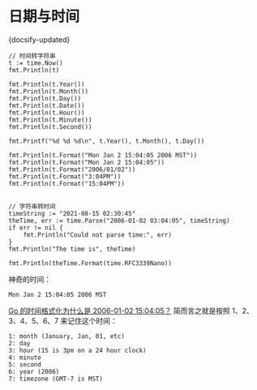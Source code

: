 # 日期与时间
{docsify-updated}


```
// 时间转字符串
t := time.Now()
fmt.Println(t)

fmt.Println(t.Year())
fmt.Println(t.Month())
fmt.Println(t.Day())
fmt.Println(t.Date())
fmt.Println(t.Hour())
fmt.Println(t.Minute())
fmt.Println(t.Second())

fmt.Printf("%d %d %d\n", t.Year(), t.Month(), t.Day())

fmt.Println(t.Format("Mon Jan 2 15:04:05 2006 MST"))
fmt.Println(t.Format("Mon Jan 2 15:04:05"))
fmt.Println(t.Format("2006/01/02"))
fmt.Println(t.Format("3:04PM"))
fmt.Println(t.Format("15:04PM"))


// 字符串转时间
timeString := "2021-08-15 02:30:45"
theTime, err := time.Parse("2006-01-02 03:04:05", timeString)
if err != nil {
    fmt.Println("Could not parse time:", err)
}
fmt.Println("The time is", theTime)

fmt.Println(theTime.Format(time.RFC3339Nano))

```

神奇的时间： 
```
Mon Jan 2 15:04:05 2006 MST
```

[Go 的时间格式化为什么是 2006-01-02 15:04:05？](https://polarisxu.studygolang.com/posts/go/why-time-use-2006/)
简而言之就是按照 1、2、3、4、5、6、7 来记住这个时间：
```
1: month (January, Jan, 01, etc)
2: day
3: hour (15 is 3pm on a 24 hour clock)
4: minute
5: second
6: year (2006)
7: timezone (GMT-7 is MST)
```
